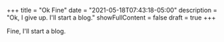 +++
title = "Ok Fine"
date = "2021-05-18T07:43:18-05:00"
description = "Ok, I give up. I'll start a blog."
showFullContent = false
draft = true
+++

Fine, I'll start a blog. 